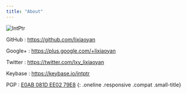 ```yaml
---
title: "About"
---
```


![IntPtr](https://ptr.moe/avatar.svg)

GitHub
: <https://github.com/lixiaoyan>

Google+
: <https://plus.google.com/+lixiaoyan>

Twitter
: <https://twitter.com/lxy_lixiaoyan>

Keybase
: <https://keybase.io/intptr>

PGP
: [E0AB 081D EE02 79E8](https://pgp.mit.edu/pks/lookup?op=get&search=0xE0AB081DEE0279E8)
{: .oneline .responsive .compat .small-title}
